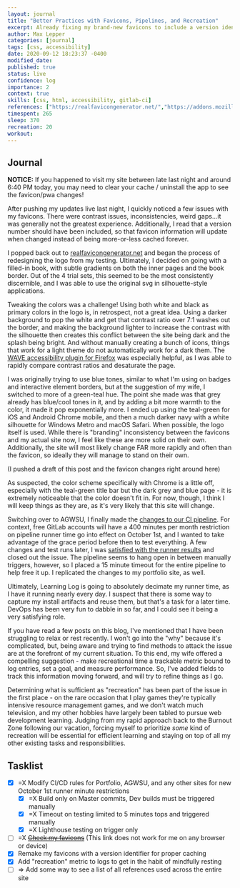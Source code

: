 ```yaml
---
layout: journal
title: "Better Practices with Favicons, Pipelines, and Recreation"
excerpt: Already fixing my brand-new favicons to include a version identifier and better color contrast, updating CI/CD pipelines for AGWSU and my portfolio, and adding a new "recreation" metric.
author: Max Lepper
categories: [journal]
tags: [css, accessibility]
date: 2020-09-12 18:23:37 -0400
modified_date:
published: true
status: live
confidence: log
importance: 2
context: true
skills: [css, html, accessibility, gitlab-ci]
references: ["https://realfavicongenerator.net/","https://addons.mozilla.org/en-US/firefox/addon/wave-accessibility-tool/","https://gitlab.com/neal.strobl/wsu-adventurers-guild/-/issues/117","https://gitlab.com/neal.strobl/wsu-adventurers-guild/-/commit/b102f59348786adcbfbeeb878c7925c4e7161338"]
timespent: 265
sleep: 370
recreation: 20
workout:
---
```


## Journal

**NOTICE:** If you happened to visit my site between late last night and around 6:40 PM today, you may need to clear your cache / uninstall the app to see the favicon/pwa changes!

After pushing my updates live last night, I quickly noticed a few issues with my favicons. There were contrast issues, inconsistencies, weird gaps...it was generally not the greatest experience. Additionally, I read that a version number should have been included, so that favicon information will update when changed instead of being more-or-less cached forever.

I popped back out to [realfavicongenerator.net]({{page.references[0]}}) and began the process of redesigning the logo from my testing. Ultimately, I decided on going with a filled-in book, with subtle gradients on both the inner pages and the book border. Out of the 4 trial sets, this seemed to be the most consistently discernible, and I was able to use the original svg in silhouette-style applications.

Tweaking the colors was a challenge! Using both white and black as primary colors in the logo is, in retrospect, not a great idea. Using a darker background to pop the white and get that contrast ratio over 7:1 washes out the border, and making the background lighter to increase the contrast with the silhouette then creates this conflict between the site being dark and the splash being bright. And without manually creating a bunch of icons, things that work for a light theme do not automatically work for a dark them. The [WAVE accessibility plugin for Firefox]({{page.references[1]}}) was especially helpful, as I was able to rapidly compare contrast ratios and desaturate the page.

I was originally trying to use blue tones, similar to what I'm using on badges and interactive element borders, but at the suggestion of my wife, I switched to more of a green-teal hue. The point she made was that grey already has blue/cool tones in it, and by adding a bit more warmth to the color, it made it pop exponentially more. I ended up using the teal-green for iOS and Android Chrome mobile, and then a much darker navy with a white silhouette for Windows Metro and macOS Safari. When possible, the logo itself is used. While there is "branding" inconsistency between the favicons and my actual site now, I feel like these are more solid on their own. Additionally, the site will most likely change FAR more rapidly and often than the favicon, so ideally they will manage to stand on their own.

(I pushed a draft of this post and the favicon changes right around here)

As suspected, the color scheme specifically with Chrome is a little off, especially with the teal-green title bar but the dark grey and blue page - it is extremely noticeable that the color doesn't fit in. For now, though, I think I will keep things as they are, as it's very likely that this site will change.

Switching over to AGWSU, I finally made the [changes to our CI pipeline]({{page.references[2]}}). For context, free GitLab accounts will have a 400 minutes per month restriction on pipeline runner time go into effect on October 1st, and I wanted to take advantage of the grace period before then to test everything. A few changes and test runs later, I was [satisfied with the runner results]({{page.references[3]}}) and closed out the issue. The pipeline seems to hang open in between manually triggers, however, so I placed a 15 minute timeout for the entire pipeline to help free it up. I replicated the changes to my portfolio site, as well.

Ultimately, Learning Log is going to absolutely decimate my runner time, as I have it running nearly every day. I suspect that there is some way to capture my install artifacts and reuse them, but that's a task for a later time. DevOps has been very fun to dabble in so far, and I could see it being a very satisfying role.

If you have read a few posts on this blog, I've mentioned that I have been struggling to relax or rest recently. I won't go into the "why" because it's complicated, but, being aware and trying to find methods to attack the issue are at the forefront of my current situation. To this end, my wife offered a compelling suggestion - make recreational time a trackable metric bound to log entries, set a goal, and measure performance. So, I've added fields to track this information moving forward, and will try to refine things as I go.

Determining what is sufficient as "recreation" has been part of the issue in the first place - on the rare occasion that I play games they're typically intensive resource management games, and we don't watch much television, and my other hobbies have largely been tabled to pursue web development learning. Judging from my rapid approach back to the Burnout Zone following our vacation, forcing myself to prioritize _some_ kind of recreation will be essential for efficient learning and staying on top of all my other existing tasks and responsibilities.

## Tasklist

- [x] <span title="Task carried over from previous day">=X</span> Modify CI/CD rules for Portfolio, AGWSU, and any other sites for new October 1st runner minute restrictions
  - [x] <span title="Task carried over from previous day">=X</span> Build only on Master commits, Dev builds must be triggered manually
  - [x] <span title="Task carried over from previous day">=X</span> Timeout on testing limited to 5 minutes tops and triggered manually
  - [x] <span title="Task carried over from previous day">=X</span> Lighthouse testing on trigger only
- [ ] <span title="Task abandoned">=X</span> ~~[Check my favicons](https://realfavicongenerator.net/favicon_checker?protocol=https&site=maxlepper.gitlab.io%2Flearning-log%2F)~~ (This link does not work for me on any browser or device)
- [x] Remake my favicons with a version identifier for proper caching
- [x] Add "recreation" metric to logs to get in the habit of mindfully resting
- [ ] <span title="Task to be added to next entry">=></span> Add some way to see a list of all references used across the entire site